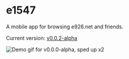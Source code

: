 # e1547

A mobile app for browsing e926.net and friends.

Current version: [v0.0.2-alpha](https://github.com/perlatus/e1547/releases/tag/v0.0.2-alpha)

![Demo gif for v0.0.0-alpha, sped up x2](https://github.com/perlatus/e1547/raw/master/gif/v0.0.0-alpha_x2.gif)
